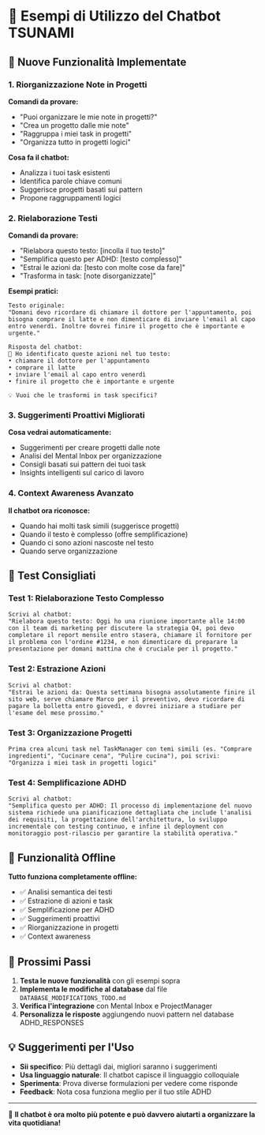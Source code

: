 # 🤖 Esempi di Utilizzo del Chatbot TSUNAMI

## 🎯 Nuove Funzionalità Implementate

### 1. Riorganizzazione Note in Progetti

**Comandi da provare:**
- "Puoi organizzare le mie note in progetti?"
- "Crea un progetto dalle mie note"
- "Raggruppa i miei task in progetti"
- "Organizza tutto in progetti logici"

**Cosa fa il chatbot:**
- Analizza i tuoi task esistenti
- Identifica parole chiave comuni
- Suggerisce progetti basati sui pattern
- Propone raggruppamenti logici

### 2. Rielaborazione Testi

**Comandi da provare:**
- "Rielabora questo testo: [incolla il tuo testo]"
- "Semplifica questo per ADHD: [testo complesso]"
- "Estrai le azioni da: [testo con molte cose da fare]"
- "Trasforma in task: [note disorganizzate]"

**Esempi pratici:**

```
Testo originale:
"Domani devo ricordare di chiamare il dottore per l'appuntamento, poi bisogna comprare il latte e non dimenticare di inviare l'email al capo entro venerdì. Inoltre dovrei finire il progetto che è importante e urgente."

Risposta del chatbot:
🎯 Ho identificato queste azioni nel tuo testo:
• chiamare il dottore per l'appuntamento
• comprare il latte
• inviare l'email al capo entro venerdì
• finire il progetto che è importante e urgente

💡 Vuoi che le trasformi in task specifici?
```

### 3. Suggerimenti Proattivi Migliorati

**Cosa vedrai automaticamente:**
- Suggerimenti per creare progetti dalle note
- Analisi del Mental Inbox per organizzazione
- Consigli basati sui pattern dei tuoi task
- Insights intelligenti sul carico di lavoro

### 4. Context Awareness Avanzato

**Il chatbot ora riconosce:**
- Quando hai molti task simili (suggerisce progetti)
- Quando il testo è complesso (offre semplificazione)
- Quando ci sono azioni nascoste nel testo
- Quando serve organizzazione

## 🧪 Test Consigliati

### Test 1: Rielaborazione Testo Complesso
```
Scrivi al chatbot:
"Rielabora questo testo: Oggi ho una riunione importante alle 14:00 con il team di marketing per discutere la strategia Q4, poi devo completare il report mensile entro stasera, chiamare il fornitore per il problema con l'ordine #1234, e non dimenticare di preparare la presentazione per domani mattina che è cruciale per il progetto."
```

### Test 2: Estrazione Azioni
```
Scrivi al chatbot:
"Estrai le azioni da: Questa settimana bisogna assolutamente finire il sito web, serve chiamare Marco per il preventivo, devo ricordare di pagare la bolletta entro giovedì, e dovrei iniziare a studiare per l'esame del mese prossimo."
```

### Test 3: Organizzazione Progetti
```
Prima crea alcuni task nel TaskManager con temi simili (es. "Comprare ingredienti", "Cucinare cena", "Pulire cucina"), poi scrivi:
"Organizza i miei task in progetti logici"
```

### Test 4: Semplificazione ADHD
```
Scrivi al chatbot:
"Semplifica questo per ADHD: Il processo di implementazione del nuovo sistema richiede una pianificazione dettagliata che include l'analisi dei requisiti, la progettazione dell'architettura, lo sviluppo incrementale con testing continuo, e infine il deployment con monitoraggio post-rilascio per garantire la stabilità operativa."
```

## 🎨 Funzionalità Offline

**Tutto funziona completamente offline:**
- ✅ Analisi semantica dei testi
- ✅ Estrazione di azioni e task
- ✅ Semplificazione per ADHD
- ✅ Suggerimenti proattivi
- ✅ Riorganizzazione in progetti
- ✅ Context awareness

## 🔄 Prossimi Passi

1. **Testa le nuove funzionalità** con gli esempi sopra
2. **Implementa le modifiche al database** dal file `DATABASE_MODIFICATIONS_TODO.md`
3. **Verifica l'integrazione** con Mental Inbox e ProjectManager
4. **Personalizza le risposte** aggiungendo nuovi pattern nel database ADHD_RESPONSES

## 💡 Suggerimenti per l'Uso

- **Sii specifico**: Più dettagli dai, migliori saranno i suggerimenti
- **Usa linguaggio naturale**: Il chatbot capisce il linguaggio colloquiale
- **Sperimenta**: Prova diverse formulazioni per vedere come risponde
- **Feedback**: Nota cosa funziona meglio per il tuo stile ADHD

---

🚀 **Il chatbot è ora molto più potente e può davvero aiutarti a organizzare la vita quotidiana!**